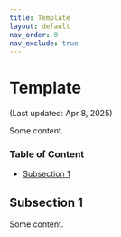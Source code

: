 ```yaml
---
title: Template
layout: default
nav_order: 0
nav_exclude: true
---
```


# Template

(Last updated: Apr 8, 2025)

Some content.

### Table of Content

- [Subsection 1](#subsection-1)

## <a name="subsection-1"></a>Subsection 1

Some content.